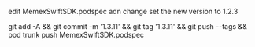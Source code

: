 edit MemexSwiftSDK.podspec adn change set the new version to 1.2.3

git add -A && git commit -m '1.3.11' && git tag '1.3.11' && git push --tags && pod trunk push MemexSwiftSDK.podspec 
